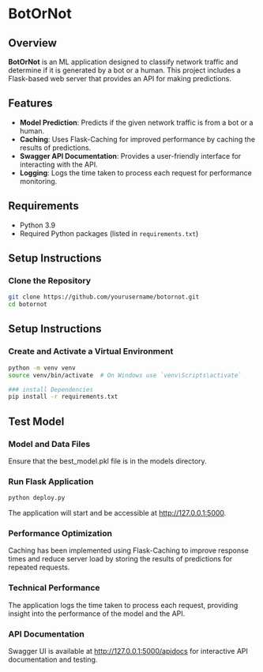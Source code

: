 # BotOrNot

## Overview
**BotOrNot** is an ML application designed to classify network traffic and determine if it is generated by a bot or a human. This project includes a Flask-based web server that provides an API for making predictions.

## Features
- **Model Prediction**: Predicts if the given network traffic is from a bot or a human.
- **Caching**: Uses Flask-Caching for improved performance by caching the results of predictions.
- **Swagger API Documentation**: Provides a user-friendly interface for interacting with the API.
- **Logging**: Logs the time taken to process each request for performance monitoring.

## Requirements
- Python 3.9
- Required Python packages (listed in `requirements.txt`)

## Setup Instructions

### Clone the Repository
```bash
git clone https://github.com/yourusername/botornot.git
cd botornot
```
## Setup Instructions

### Create and Activate a Virtual Environment
```bash
python -m venv venv
source venv/bin/activate  # On Windows use `venv\Scripts\activate`

### install Dependencies
pip install -r requirements.txt
```

## Test Model
### Model and Data Files
Ensure that the best_model.pkl file is in the models directory.

### Run Flask Application
``` bash
python deploy.py
```
The application will start and be accessible at http://127.0.0.1:5000.

### Performance Optimization
Caching has been implemented using Flask-Caching to improve response times and reduce server load by storing the results of predictions for repeated requests.

### Technical Performance
The application logs the time taken to process each request, providing insight into the performance of the model and the API.

### API Documentation
Swagger UI is available at http://127.0.0.1:5000/apidocs for interactive API documentation and testing.


